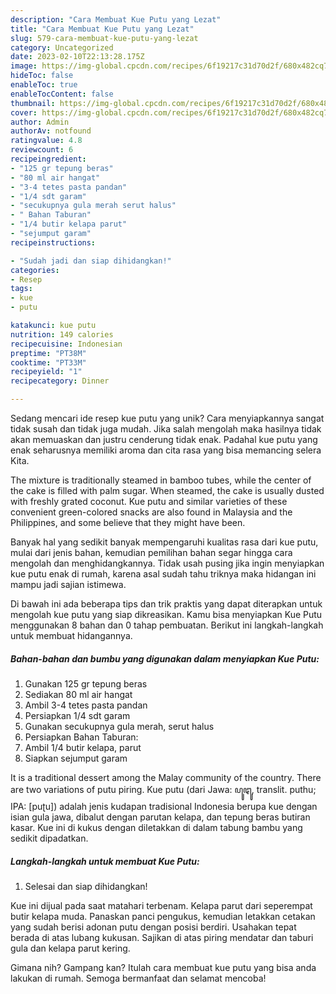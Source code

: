 ```yaml
---
description: "Cara Membuat Kue Putu yang Lezat"
title: "Cara Membuat Kue Putu yang Lezat"
slug: 579-cara-membuat-kue-putu-yang-lezat
category: Uncategorized
date: 2023-02-10T22:13:28.175Z
image: https://img-global.cpcdn.com/recipes/6f19217c31d70d2f/680x482cq70/kue-putu-foto-resep-utama.jpg
hideToc: false
enableToc: true
enableTocContent: false
thumbnail: https://img-global.cpcdn.com/recipes/6f19217c31d70d2f/680x482cq70/kue-putu-foto-resep-utama.jpg
cover: https://img-global.cpcdn.com/recipes/6f19217c31d70d2f/680x482cq70/kue-putu-foto-resep-utama.jpg
author: Admin
authorAv: notfound
ratingvalue: 4.8
reviewcount: 6
recipeingredient:
- "125 gr tepung beras"
- "80 ml air hangat"
- "3-4 tetes pasta pandan"
- "1/4 sdt garam"
- "secukupnya gula merah serut halus"
- " Bahan Taburan"
- "1/4 butir kelapa parut"
- "sejumput garam"
recipeinstructions:

- "Sudah jadi dan siap dihidangkan!"
categories:
- Resep
tags:
- kue
- putu

katakunci: kue putu 
nutrition: 149 calories
recipecuisine: Indonesian
preptime: "PT38M"
cooktime: "PT33M"
recipeyield: "1"
recipecategory: Dinner

---
```





Sedang mencari ide resep kue putu yang unik? Cara menyiapkannya sangat tidak susah dan tidak juga mudah. Jika salah mengolah maka hasilnya tidak akan memuaskan dan justru cenderung tidak enak. Padahal kue putu yang enak seharusnya memiliki aroma dan cita rasa yang bisa memancing selera Kita.





The mixture is traditionally steamed in bamboo tubes, while the center of the cake is filled with palm sugar. When steamed, the cake is usually dusted with freshly grated coconut. Kue putu and similar varieties of these convenient green-colored snacks are also found in Malaysia and the Philippines, and some believe that they might have been.

Banyak hal yang sedikit banyak mempengaruhi kualitas rasa dari kue putu, mulai dari jenis bahan, kemudian pemilihan bahan segar hingga cara mengolah dan menghidangkannya. Tidak usah pusing jika ingin menyiapkan kue putu enak di rumah, karena asal sudah tahu triknya maka hidangan ini mampu jadi sajian istimewa.






Di bawah ini ada beberapa tips dan trik praktis yang dapat diterapkan untuk mengolah kue putu yang siap dikreasikan. Kamu bisa menyiapkan Kue Putu menggunakan 8 bahan dan 0 tahap pembuatan. Berikut ini langkah-langkah untuk membuat hidangannya.

<!--inarticleads1-->

##### Bahan-bahan dan bumbu yang digunakan dalam menyiapkan Kue Putu:

1. Gunakan 125 gr tepung beras
1. Sediakan 80 ml air hangat
1. Ambil 3-4 tetes pasta pandan
1. Persiapkan 1/4 sdt garam
1. Gunakan secukupnya gula merah, serut halus
1. Persiapkan  Bahan Taburan:
1. Ambil 1/4 butir kelapa, parut
1. Siapkan sejumput garam


It is a traditional dessert among the Malay community of the country. There are two variations of putu piring. Kue putu (dari Jawa: ꦥꦸꦛꦸ, translit. puthu; IPA: [puʈu]) adalah jenis kudapan tradisional Indonesia berupa kue dengan isian gula jawa, dibalut dengan parutan kelapa, dan tepung beras butiran kasar. Kue ini di kukus dengan diletakkan di dalam tabung bambu yang sedikit dipadatkan. 

<!--inarticleads2-->

##### Langkah-langkah untuk membuat Kue Putu:


1. Selesai dan siap dihidangkan!

Kue ini dijual pada saat matahari terbenam. Kelapa parut dari seperempat butir kelapa muda. Panaskan panci pengukus, kemudian letakkan cetakan yang sudah berisi adonan putu dengan posisi berdiri. Usahakan tepat berada di atas lubang kukusan. Sajikan di atas piring mendatar dan taburi gula dan kelapa parut kering. 

Gimana nih? Gampang kan? Itulah cara membuat kue putu yang bisa anda lakukan di rumah. Semoga bermanfaat dan selamat mencoba!
